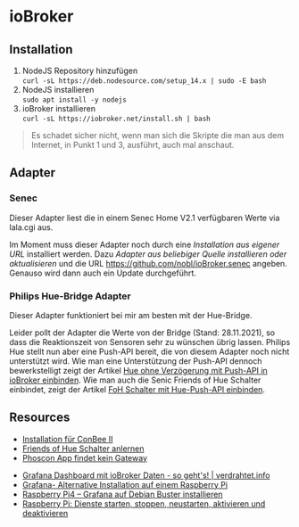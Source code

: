 # ioBroker

## Installation

1. NodeJS Repository hinzufügen  
   ``curl -sL https://deb.nodesource.com/setup_14.x | sudo -E bash``
2. NodeJS installieren  
   ``sudo apt install -y nodejs``
3. ioBroker installieren  
   ``curl -sL https://iobroker.net/install.sh | bash``

> Es schadet sicher nicht, wenn man sich die Skripte die man aus dem Internet, in Punkt 1 und 3, ausführt, auch mal anschaut.

## Adapter

### Senec
Dieser Adapter liest die in einem Senec Home V2.1 verfügbaren Werte via lala.cgi aus.

Im Moment muss dieser Adapter noch durch eine _Installation aus eigener URL_ installiert werden. Dazu _Adapter aus beliebiger Quelle installieren oder aktualisieren_ und die URL https://github.com/nobl/ioBroker.senec angeben. Genauso wird dann auch ein Update durchgeführt.

### Philips Hue-Bridge Adapter
Dieser Adapter funktioniert bei mir am besten mit der Hue-Bridge.

Leider pollt der Adapter die Werte von der Bridge (Stand: 28.11.2021), so dass die Reaktionszeit von Sensoren sehr zu wünschen übrig lassen. Philips Hue stellt nun aber eine Push-API bereit, die von diesem Adapter noch nicht unterstützt wird. Wie man eine Unterstützung der Push-API dennoch bewerkstelligt zeigt der Artikel [Hue ohne Verzögerung mit Push-API in ioBroker einbinden](https://www.smarthomejetzt.de/hue-bewegungsmelder-und-lampen-ohne-verzoegerung-mit-hue-push-api-in-iobroker-einbinden/). Wie man auch die Senic Friends of Hue Schalter einbindet, zeigt der Artikel [FoH Schalter mit Hue-Push-API einbinden](https://www.smarthomejetzt.de/senic-friends-of-hue-wand-smart-switch-schalter-mit-hue-push-api-script-aus-iobroker-forum/).

## Resources

- [Installation für ConBee II](https://phoscon.de/de/conbee/install)
- [Friends of Hue Schalter anlernen](https://phoscon.de/en/support#pairing-friends-of-hue-switch)
- [Phoscon App findet kein Gateway](https://forum.iobroker.net/topic/26130/phoscon-app-findet-gateway-nicht/7)


* [Grafana Dashboard mit ioBroker Daten - so geht's! | verdrahtet.info](https://www.youtube.com/watch?v=bZLXVjUJJ4Q)
* [Grafana- Alternative Installation auf einem Raspberry Pi](https://www.smarthome-tricks.de/influxdb/1-4-grafana-alternative-installation-auf-einem-raspberry-pi/)
* [Raspberry Pi4 – Grafana auf Debian Buster installieren](https://tpolo.de/raspberry-pi4-grafana-debian-buster-installieren)
* [Raspberry Pi: Dienste starten, stoppen, neustarten, aktivieren und deaktivieren](https://www.elektronik-kompendium.de/sites/raspberry-pi/2002211.htm)

